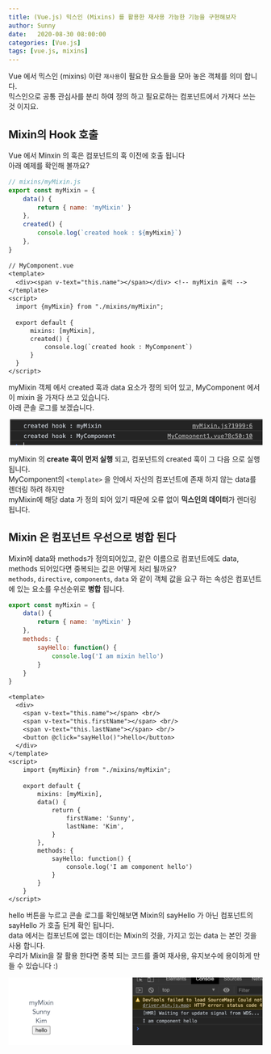 ```yaml
---
title: (Vue.js) 믹스인 (Mixins) 를 활용한 재사용 가능한 기능을 구현해보자
author: Sunny
date:   2020-08-30 08:00:00
categories: [Vue.js]
tags: [vue.js, mixins]
---
```


Vue 에서 믹스인 (mixins) 이란 `재사용`이 필요한 요소들을 모아 놓은 객체를 의미 합니다. <br/>
믹스인으로 공통 관심사를 분리 하여 정의 하고 필요로하는 컴포넌트에서 가져다 쓰는 것 이지요. <br/>

Mixin의 Hook 호출
-----------------------------
Vue 에서 Minxin 의 훅은 컴포넌트의 훅 이전에 호출 됩니다 <br/>
아래 예제를 확인해 볼까요? <br/>

```js
// mixins/myMixin.js
export const myMixin = {
    data() {
        return { name: 'myMixin' }
    },
    created() {
        console.log(`created hook : ${myMixin}`)
    },
}
```

```vue
// MyComponent.vue
<template>
  <div><span v-text="this.name"></span></div> <!-- myMixin 출력 -->
</template>
<script>
  import {myMixin} from "./mixins/myMixin";

  export default {
      mixins: [myMixin],
      created() {
          console.log(`created hook : MyComponent`)
      }
  }
</script>
```

myMixin 객체 에서 created 훅과 data 요소가 정의 되어 있고, MyComponent 에서 이 mixin 을 가져다 쓰고 있습니다. <br />
아래 콘솔 로그를 보겠습니다. <br/>

![콘솔로그](/assets/post/0831-mixins-console.png)

myMixin 의 **create 훅이 먼저 실행** 되고, 컴포넌트의 created 훅이 그 다음 으로 실행 됩니다. <br/>
MyComponent의 `<template>` 을 안에서 자신의 컴포넌트에 존재 하지 않는 data를 렌더링 하려 하지만 <br/>
myMixin에 해당 data 가 정의 되어 있기 때문에 오류 없이 **믹스인의 데이터**가 렌더링 됩니다.  <br/>

Mixin 은 컴포넌트 우선으로 병합 된다
-----------------------------

Mixin에 data와 methods가 정의되어있고, 같은 이름으로 컴포넌트에도 data, methods 되어있다면 중복되는 값은 어떻게 처리 될까요? <br/>
`methods`, `directive`, `components`, `data` 와 같이 객체 값을 요구 하는 속성은 컴포넌트에 있는 요소를 우선순위로 **병합** 됩니다. <br/>

```js
export const myMixin = {
    data() {
        return { name: 'myMixin' }
    },
    methods: {
        sayHello: function() {
            console.log('I am mixin hello')
        }
    }
}
```

```vue
<template>
  <div>
    <span v-text="this.name"></span> <br/>
    <span v-text="this.firstName"></span> <br/>
    <span v-text="this.lastName"></span> <br/>
    <button @click="sayHello()">hello</button>
  </div>
</template>
<script>
    import {myMixin} from "./mixins/myMixin";

    export default {
        mixins: [myMixin],
        data() {
            return {
                firstName: 'Sunny',
                lastName: 'Kim',
            }
        },
        methods: {
            sayHello: function() {
                console.log('I am component hello')
            }
        }
    }
</script>
```

hello 버튼을 누르고 콘솔 로그를 확인해보면 Mixin의 sayHello 가 아닌 컴포넌트의 sayHello 가 호출 된게 확인 됩니다. <br/>
data 에서는 컴포넌트에 없는 데이터는 Mixin의 것을, 가지고 있는 data 는 본인 것을 사용 합니다. <br/>
우리가 Mixin을 잘 활용 한다면 중복 되는 코드를 줄여 재사용, 유지보수에 용이하게 만들 수 있습니다 :)

![콘솔로그](/assets/post/0831-mixins-console2.png)
